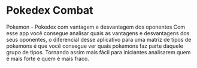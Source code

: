 # Pokedex Combat
Pokemon - Pokedex com vantagem e desvantagem dos oponentes
Com esse app você consegue analisar quais as vantagens e desvantagens dos seus oponentes, o diferencial desse aplicativo para uma matriz de tipos de pokemons é que você consegue ver quais pokemons faz parte daquele grupo de tipos. Tornando assim mais fácil para iniciantes analisarem quem é mais forte e quem é mais fraco.
